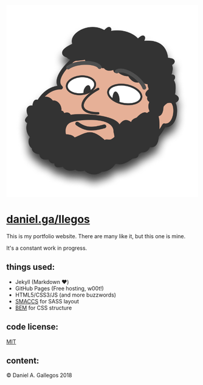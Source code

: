 ![hey, that's me!](https://raw.githubusercontent.com/takouhai/takouhai.github.io/og-tags/assets/img/takouhai_white_smile.png)

# [daniel.ga/llegos](https://daniel.ga/llegos)

This is my portfolio website. There are many like it, but this one is mine.

It's a constant work in progress.

## things used:
* Jekyll (Markdown :heart:)
* GitHub Pages (Free hosting, w00t!)
* HTML5/CSS3/JS (and more buzzwords)
* [SMACCS](https://smacss.com/) for SASS layout
* [BEM](http://getbem.com/) for CSS structure

## code license:
[MIT](/LICENSE.md)

## content:
:copyright: Daniel A. Gallegos 2018
